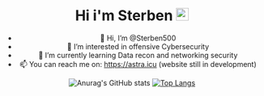 <div align=center>
<h1>Hi i'm Sterben <img src="https://media.giphy.com/media/hvRJCLFzcasrR4ia7z/giphy.gif" width="25px"> </h1>



- 👋 Hi, I’m @Sterben500
- 👀 I’m interested in offensive Cybersecurity
- 🌱 I’m currently learning Data recon and networking security
- 📫 You can reach me on: https://astra.icu (website still in development)

![Anurag's GitHub stats](https://github-readme-stats.vercel.app/api?username=Sterben500&theme=dark&show_icons=true)
[![Top Langs](https://github-readme-stats.vercel.app/api/top-langs/?username=Sterben500&theme=dark&show_icons=true)](https://github.com/anuraghazra/github-readme-stats)
